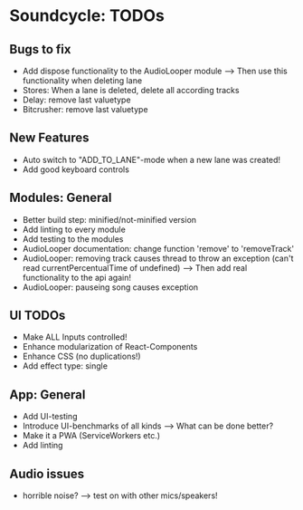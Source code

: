 # Soundcycle: TODOs

## Bugs to fix
- Add dispose functionality to the AudioLooper module --> Then use this functionality when deleting lane
- Stores: When a lane is deleted, delete all according tracks
- Delay: remove last valuetype
- Bitcrusher: remove last valuetype

## New Features
- Auto switch to "ADD_TO_LANE"-mode when a new lane was created!
- Add good keyboard controls

## Modules: General
- Better build step: minified/not-minified version
- Add linting to every module
- Add testing to the modules
- AudioLooper documentation: change function 'remove' to 'removeTrack'
- AudioLooper: removing track causes thread to throw an exception (can't read currentPercentualTime of undefined) --> Then add real functionality to the api again!
- AudioLooper: pauseing song causes exception

## UI TODOs
- Make ALL Inputs controlled!
- Enhance modularization of React-Components
- Enhance CSS (no duplications!)
- Add effect type: single

## App: General
- Add UI-testing
- Introduce UI-benchmarks of all kinds --> What can be done better?
- Make it a PWA (ServiceWorkers etc.)
- Add linting

## Audio issues
- horrible noise? --> test on with other mics/speakers!
